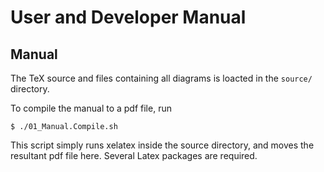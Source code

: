 # User and Developer Manual

## Manual

The TeX source and files containing all diagrams is loacted in the `source/` directory.

To compile the manual to a pdf file, run
```
$ ./01_Manual.Compile.sh
```

This script simply runs xelatex inside the source directory, and moves
the resultant pdf file here. Several Latex packages are required.
